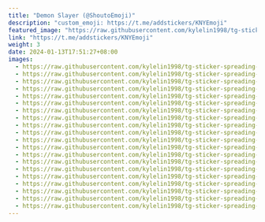 ```yaml
---
title: "Demon Slayer (@ShoutoEmoji)"
description: "custom_emoji: https://t.me/addstickers/KNYEmoji"
featured_image: "https://raw.githubusercontent.com/kylelin1998/tg-sticker-spreading-worldwide-images/main/img/043b26bd-01f3-40a0-9c13-da3d49e58e2a.jpg"
link: "https://t.me/addstickers/KNYEmoji"
weight: 3
date: 2024-01-13T17:51:27+08:00
images:
  - https://raw.githubusercontent.com/kylelin1998/tg-sticker-spreading-worldwide-images/main/img/043b26bd-01f3-40a0-9c13-da3d49e58e2a.jpg
  - https://raw.githubusercontent.com/kylelin1998/tg-sticker-spreading-worldwide-images/main/img/ed4cb7fe-0ad1-4024-95d8-54566cf30915.jpg
  - https://raw.githubusercontent.com/kylelin1998/tg-sticker-spreading-worldwide-images/main/img/2e48249b-df6c-4e5c-a0df-6262774220a5.jpg
  - https://raw.githubusercontent.com/kylelin1998/tg-sticker-spreading-worldwide-images/main/img/1f09c00f-67e4-4ff2-a442-eb5c045d576e.jpg
  - https://raw.githubusercontent.com/kylelin1998/tg-sticker-spreading-worldwide-images/main/img/c15ef1b4-3c62-4dc6-8e72-d96df8f48156.jpg
  - https://raw.githubusercontent.com/kylelin1998/tg-sticker-spreading-worldwide-images/main/img/5a710af4-ba5c-4897-a9d9-aa8fb8acf4e5.jpg
  - https://raw.githubusercontent.com/kylelin1998/tg-sticker-spreading-worldwide-images/main/img/8ab2c173-c8c1-4c3e-b9bb-88b88b7a88bf.jpg
  - https://raw.githubusercontent.com/kylelin1998/tg-sticker-spreading-worldwide-images/main/img/aa6ad3c0-16b7-43d8-82d0-7279ec50da39.jpg
  - https://raw.githubusercontent.com/kylelin1998/tg-sticker-spreading-worldwide-images/main/img/5e2849ec-529f-4f61-96c1-62bea53755a7.jpg
  - https://raw.githubusercontent.com/kylelin1998/tg-sticker-spreading-worldwide-images/main/img/1e56af3e-ddd3-48e0-ac3e-c45a813e1dc3.jpg
  - https://raw.githubusercontent.com/kylelin1998/tg-sticker-spreading-worldwide-images/main/img/100aea40-9f83-4d47-a666-b4faac909dba.jpg
  - https://raw.githubusercontent.com/kylelin1998/tg-sticker-spreading-worldwide-images/main/img/a2c3fb73-671a-4c3c-80b5-d3a05a9bc138.jpg
  - https://raw.githubusercontent.com/kylelin1998/tg-sticker-spreading-worldwide-images/main/img/074d4ab7-b28f-4d49-a6cc-5c47807a6990.jpg
  - https://raw.githubusercontent.com/kylelin1998/tg-sticker-spreading-worldwide-images/main/img/6d5fd35f-a907-490a-99f4-09ce336b9274.jpg
  - https://raw.githubusercontent.com/kylelin1998/tg-sticker-spreading-worldwide-images/main/img/ab25cb19-59e5-41f3-8cdd-44b34d2c32b2.jpg
  - https://raw.githubusercontent.com/kylelin1998/tg-sticker-spreading-worldwide-images/main/img/2f613246-add1-4297-89fe-35bfa3599a21.jpg
  - https://raw.githubusercontent.com/kylelin1998/tg-sticker-spreading-worldwide-images/main/img/2cc2a58c-95d6-4a87-8e13-33cc20d55c19.jpg
  - https://raw.githubusercontent.com/kylelin1998/tg-sticker-spreading-worldwide-images/main/img/e7ed671c-d4f1-42cc-a61a-bf544d1cc7ed.jpg
  - https://raw.githubusercontent.com/kylelin1998/tg-sticker-spreading-worldwide-images/main/img/11532f04-b1f0-4fcf-be3b-2e1809ca9716.jpg
  - https://raw.githubusercontent.com/kylelin1998/tg-sticker-spreading-worldwide-images/main/img/52fcec4e-03c7-4ed1-812e-c7d34660e47f.jpg
---
```


